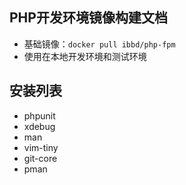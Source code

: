 ## PHP开发环境镜像构建文档

- 基础镜像：`docker pull ibbd/php-fpm`
- 使用在本地开发环境和测试环境 

## 安装列表

- phpunit
- xdebug
- man
- vim-tiny 
- git-core
- pman 


